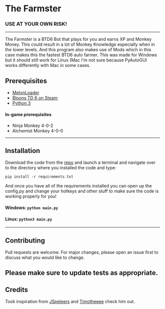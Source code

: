 # The Farmster

### USE AT YOUR OWN RISK!
---
The Farmster is a BTD6 Bot that plays for you and earns XP and Monkey Money. This could result in a lot of Monkey Knowledge especially when in the lower levels. And this program also makes use of Mods which in this case makes this the fastest BTD6 auto farmer. This was made for Windows but it should still work for Linux (Mac I'm not sure because PyAutoGUI works differently with Mac in some cases.

## Prerequisites
* [MelonLoader](https://hemisemidemipresent.github.io/btd6-modding-tutorial/)
* [Bloons TD 6 on Steam](https://store.steampowered.com/app/960090/Bloons_TD_6/)
* [Python 3](https://www.python.org/downloads/)

#### In-game prerequisites
* Ninja Monkey 4-0-2
* Alchemist Monkey 4-0-0
---

## Installation

Download the code from the [repo](https://github.com/PepeTheRoya/BTD6-Auto-Farmer/archive/refs/heads/main.zip) and launch a terminal and navigate over to the directory where you installed the code and type:
```
pip install -r requirements.txt
```
And once you have all of the requirements installed you can open up the config.py and change your hotkeys
and other stuff to make sure the code is working properly for you!

#### Windows: ```python main.py```
#### Linux: ```python3 main.py```
---

## Contributing
Pull requests are welcome. For major changes, please open an issue first to discuss what you would like to change.

Please make sure to update tests as appropriate.
---

## Credits
Took inspiration from [JSpeleers](https://github.com/JSpeleers/BloonsTD6Bot) and [Timotheeee](https://github.com/Timotheeee) check him out.
